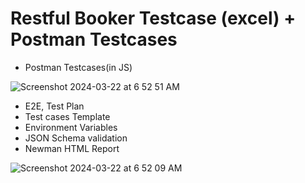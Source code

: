 # Restful Booker Testcase (excel) + Postman Testcases


- Postman Testcases(in JS)

![Screenshot 2024-03-22 at 6 52 51 AM](https://github.com/PramodDutta/Software-Testing-Projects2/assets/1409610/29addb55-83f4-45d1-8b55-0a8870fd97e7)


- E2E, Test Plan
- Test cases Template
- Environment Variables
- JSON Schema validation
- Newman HTML Report


![Screenshot 2024-03-22 at 6 52 09 AM](https://github.com/PramodDutta/Software-Testing-Projects2/assets/1409610/b56775cc-52a0-46ec-9341-da38b57878f8)
